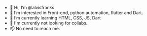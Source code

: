 - 👋 Hi, I’m @alvisfranks
- 👀 I’m interested in Front-end, python automation, flutter and Dart.
- 🌱 I’m currently learning HTML, CSS, JS, Dart
- 💞️ I'm currently not looking for collabs.
- 📫 No need to reach me.

<!---
alvisfranks/alvisfranks is a ✨ special ✨ repository because its `README.md` (this file) appears on your GitHub profile.
You can click the Preview link to take a look at your changes.
--->
